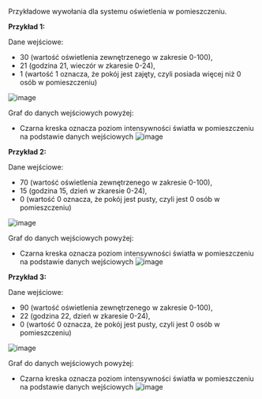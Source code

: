 Przykładowe wywołania dla systemu oświetlenia w pomieszczeniu.

**Przykład 1:**

Dane wejściowe: 
- 30 (wartość oświetlenia zewnętrzenego w zakresie 0-100),
- 21 (godzina 21, wieczór w zkaresie 0-24),
- 1 (wartość 1 oznacza, że pokój jest zajęty, czyli posiada więcej niż 0 osób w pomieszczeniu)

![image](https://github.com/user-attachments/assets/13f50cfb-83cf-4b93-ad9e-96a326924ad1)


Graf do danych wejściowych powyżej:
- Czarna kreska oznacza poziom intensywności światła w pomieszczeniu na podstawie danych wejściowych
![image](https://github.com/user-attachments/assets/9c249745-70ae-4d90-b366-6bea1802372f)


**Przykład 2:**

Dane wejściowe: 
- 70 (wartość oświetlenia zewnętrzenego w zakresie 0-100),
- 15 (godzina 15, dzień w zkaresie 0-24),
- 0 (wartość 0 oznacza, że pokój jest pusty, czyli jest 0 osób w pomieszczeniu)

![image](https://github.com/user-attachments/assets/f933cdaf-ccee-45f1-acc5-4df285f216d9)


Graf do danych wejściowych powyżej:
- Czarna kreska oznacza poziom intensywności światła w pomieszczeniu na podstawie danych wejściowych
![image](https://github.com/user-attachments/assets/d1d0d248-20c2-45f4-af30-e6c2f12ebab5)

**Przykład 3:**

Dane wejściowe: 
- 90 (wartość oświetlenia zewnętrzenego w zakresie 0-100),
- 22 (godzina 22, dzień w zkaresie 0-24),
- 0 (wartość 0 oznacza, że pokój jest pusty, czyli jest 0 osób w pomieszczeniu)

![image](https://github.com/user-attachments/assets/b91bcf90-2353-4d75-926d-01415d92e6be)


Graf do danych wejściowych powyżej:
- Czarna kreska oznacza poziom intensywności światła w pomieszczeniu na podstawie danych wejściowych
![image](https://github.com/user-attachments/assets/f954da64-ee4c-4852-b4fd-460a37437407)

